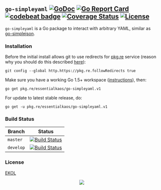 ## `go-simpleyaml` [![GoDoc](https://godoc.org/pkg.re/essentialkaos/go-simpleyaml.v1?status.svg)](https://godoc.org/pkg.re/essentialkaos/go-simpleyaml.v1) [![Go Report Card](https://goreportcard.com/badge/github.com/essentialkaos/go-simpleyaml)](https://goreportcard.com/report/github.com/essentialkaos/go-simpleyaml) [![codebeat badge](https://codebeat.co/badges/ffe9f2d6-8586-45c0-90fb-cdb4e7141960)](https://codebeat.co/projects/github-com-essentialkaos-go-simpleyaml) [![Coverage Status](https://coveralls.io/repos/github/essentialkaos/go-simpleyaml/badge.svg?branch=develop)](https://coveralls.io/github/essentialkaos/go-simpleyaml?branch=develop) [![License](https://gh.kaos.io/ekol.svg)](https://essentialkaos.com/ekol)

`go-simpleyaml` is a Go package to interact with arbitrary YAML, similar as [go-simplejson](https://github.com/bitly/go-simplejson).

### Installation

Before the initial install allows git to use redirects for [pkg.re](https://github.com/essentialkaos/pkgre) service (reason why you should do this described [here](https://github.com/essentialkaos/pkgre#git-support)):

```
git config --global http.https://pkg.re.followRedirects true
```

Make sure you have a working Go 1.5+ workspace ([instructions](https://golang.org/doc/install)), then:

```
go get pkg.re/essentialkaos/go-simpleyaml.v1
```

For update to latest stable release, do:

```
go get -u pkg.re/essentialkaos/go-simpleyaml.v1
```

### Build Status

| Branch | Status |
|--------|--------|
| `master` | [![Build Status](https://travis-ci.org/essentialkaos/go-simpleyaml.svg?branch=master)](https://travis-ci.org/essentialkaos/go-simpleyaml) |
| `develop` | [![Build Status](https://travis-ci.org/essentialkaos/go-simpleyaml.svg?branch=develop)](https://travis-ci.org/essentialkaos/go-simpleyaml) |

### License

[EKOL](https://essentialkaos.com/ekol)

<p align="center"><a href="https://essentialkaos.com"><img src="https://gh.kaos.io/ekgh.svg"/></a></p>
